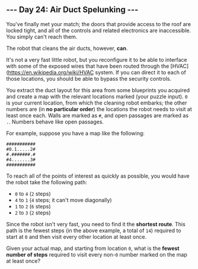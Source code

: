 ## --- Day 24: Air Duct Spelunking ---
You've finally met your match; the doors that provide access to the roof are locked tight, and all of the controls and related electronics are inaccessible. You simply can't reach them.
 
The robot that cleans the air ducts, however, **can**.
 
It's not a very fast little robot, but you reconfigure it to be able to interface with some of the exposed wires that have been routed through the [HVAC](https://en.wikipedia.org/wiki/HVAC system. If you can direct it to each of those locations, you should be able to bypass the security controls.
 
You extract the duct layout for this area from some blueprints you acquired and create a map with the relevant locations marked (your puzzle input). `0` is your current location, from which the cleaning robot embarks; the other numbers are (in **no particular order**) the locations the robot needs to visit at least once each. Walls are marked as `#`, and open passages are marked as `.`. Numbers behave like open passages.
 
For example, suppose you have a map like the following:
 
```
###########
#0.1.....2#
#.#######.#
#4.......3#
###########
```
 
To reach all of the points of interest as quickly as possible, you would have the robot take the following path:
 
- `0` to `4` (`2` steps)
- `4` to `1` (`4` steps; it can't move diagonally)
- `1` to `2` (`6` steps)
- `2` to `3` (`2` steps)
 
Since the robot isn't very fast, you need to find it the **shortest route**. This path is the fewest steps (in the above example, a total of `14`) required to start at `0` and then visit every other location at least once.
 
Given your actual map, and starting from location `0`, what is the **fewest number of steps** required to visit every non-`0` number marked on the map at least once?
 